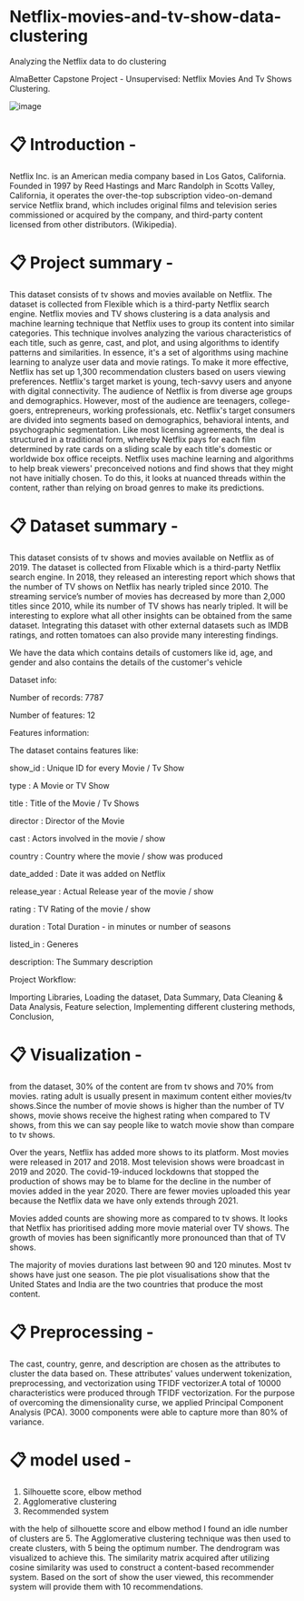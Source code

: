 # Netflix-movies-and-tv-show-data-clustering
Analyzing the Netflix data to do clustering

AlmaBetter Capstone Project - Unsupervised: Netflix Movies And Tv Shows Clustering.

![image](https://github.com/lalitharode/netflix-movies-and-tv-show-data-clustering/assets/118443225/fa8505e8-fa93-4659-adf1-7768dc3b6946)


# 📋 Introduction -

Netflix Inc. is an American media company based in Los Gatos, California. Founded in 1997 by Reed Hastings and Marc Randolph in Scotts Valley, California, it operates the over-the-top subscription video-on-demand service Netflix brand, which includes original films and television series commissioned or acquired by the company, and third-party content licensed from other distributors. (Wikipedia).

# 📋 Project summary -
This dataset consists of tv shows and movies available on Netflix. The dataset is collected from Flexible which is a third-party Netflix search engine. Netflix movies and TV shows clustering is a data analysis and machine learning technique that Netflix uses to group its content into similar categories. This technique involves analyzing the various characteristics of each title, such as genre, cast, and plot, and using algorithms to identify patterns and similarities. In essence, it's a set of algorithms using machine learning to analyze user data and movie ratings. To make it more effective, Netflix has set up 1,300 recommendation clusters based on users viewing preferences. Netflix's target market is young, tech-savvy users and anyone with digital connectivity. The audience of Netflix is from diverse age groups and demographics. However, most of the audience are teenagers, college-goers, entrepreneurs, working professionals, etc. Netflix's target consumers are divided into segments based on demographics, behavioral intents, and psychographic segmentation. Like most licensing agreements, the deal is structured in a traditional form, whereby Netflix pays for each film determined by rate cards on a sliding scale by each title's domestic or worldwide box office receipts. Netflix uses machine learning and algorithms to help break viewers' preconceived notions and find shows that they might not have initially chosen. To do this, it looks at nuanced threads within the content, rather than relying on broad genres to make its predictions.

# 📋 Dataset summary -

This dataset consists of tv shows and movies available on Netflix as of 2019. The dataset is collected from Flixable which is a third-party Netflix search engine. In 2018, they released an interesting report which shows that the number of TV shows on Netflix has nearly tripled since 2010. The streaming service’s number of movies has decreased by more than 2,000 titles since 2010, while its number of TV shows has nearly tripled. It will be interesting to explore what all other insights can be obtained from the same dataset. Integrating this dataset with other external datasets such as IMDB ratings, and rotten tomatoes can also provide many interesting findings.



We have the data which contains details of customers like id, age, and gender and also contains the details of the customer's vehicle

Dataset info:

Number of records: 7787

Number of features: 12

Features information:

The dataset contains features like:

show_id : Unique ID for every Movie / Tv Show

type : A Movie or TV Show

title : Title of the Movie / Tv Shows

director : Director of the Movie

cast : Actors involved in the movie / show

country : Country where the movie / show was produced

date_added : Date it was added on Netflix

release_year : Actual Release year of the movie / show

rating : TV Rating of the movie / show

duration : Total Duration - in minutes or number of seasons

listed_in : Generes

description: The Summary description

Project Workflow:

Importing Libraries,
Loading the dataset,
Data Summary,
Data Cleaning & Data Analysis,
Feature selection,
Implementing different clustering methods,
Conclusion,

# 📋 Visualization -

from the dataset, 30% of the content are from tv shows and 70% from movies. rating adult is usually present in maximum content either movies/tv shows.Since the number of movie shows is higher than the number of TV shows, movie shows receive the highest rating when compared to TV shows, from this we can say people like to watch movie show than compare to tv shows.

Over the years, Netflix has added more shows to its platform. Most movies were released in 2017 and 2018. Most television shows were broadcast in 2019 and 2020. The covid-19-induced lockdowns that stopped the production of shows may be to blame for the decline in the number of movies added in the year 2020. There are fewer movies uploaded this year because the Netflix data we have only extends through 2021.

Movies added counts are showing more as compared to tv shows. It looks that Netflix has prioritised adding more movie material over TV shows. The growth of movies has been significantly more pronounced than that of TV shows.

The majority of movies durations last between 90 and 120 minutes. Most tv shows have just one season. The pie plot visualisations show that the United States and India are the two countries that produce the most content.

# 📋 Preprocessing -

The cast, country, genre, and description are chosen as the attributes to cluster the data based on. These attributes' values underwent tokenization, preprocessing, and vectorization using TFIDF vectorizer.A total of 10000 characteristics were produced through TFIDF vectorization. For the purpose of overcoming the dimensionality curse, we applied Principal Component Analysis (PCA). 3000 components were able to capture more than 80% of variance.

# 📋 model used -

  1. Silhouette score, elbow method
  2. Agglomerative clustering
  3.  Recommended system

with the help of silhouette score and elbow method I found an idle number of clusters are 5. The Agglomerative clustering technique was then used to create clusters, with 5 being the optimum number. The dendrogram was visualized to achieve this. The similarity matrix acquired after utilizing cosine similarity was used to construct a content-based recommender system. Based on the sort of show the user viewed, this recommender system will provide them with 10 recommendations.
